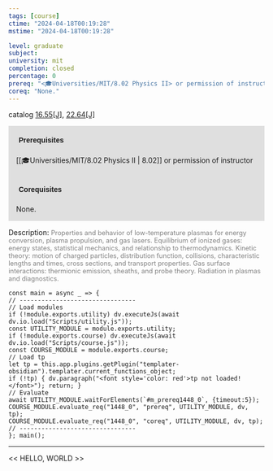 ```yaml
---
tags: [course]
ctime: "2024-04-18T00:19:28"
mstime: "2024-04-18T00:19:28"

level: graduate
subject: 
university: mit
completion: closed
percentage: 0
prereq: "<🎓Universities/MIT/8.02 Physics II> or permission of instructor"
coreq: "None."
---
```


catalog [16.55[J]](http://student.mit.edu/catalog/m16a.html#16.55), [22.64[J]](http://student.mit.edu/catalog/m22c.html#22.64)

<span style="display: block; padding: 15px; background-color: rgb(100, 100, 100, 0.2);"><font id="m_prereq1448_0" style="display: block; font-family: Arial, sans-serif; font-weight: bold; padding: 5px">Prerequisites</font><br><span id="prereq1448_0">[[🎓Universities/MIT/8.02 Physics II | 8.02]] or permission of instructor</span></span>
<span style="display: block; padding: 15px; background-color: rgb(100, 100, 100, 0.2);"><font id="m_coreq1448_0" style="display: block; font-family: Arial, sans-serif; font-weight: bold; padding: 5px">Corequisites</font><br><span id="coreq1448_0">None.</span></span>

<font style="">Description:</font>
<font style="color: grey; font-size: 0.8rem;">Properties and behavior of low-temperature plasmas for energy conversion, plasma propulsion, and gas lasers. Equilibrium of ionized gases: energy states, statistical mechanics, and relationship to thermodynamics. Kinetic theory: motion of charged particles, distribution function, collisions, characteristic lengths and times, cross sections, and transport properties. Gas surface interactions: thermionic emission, sheaths, and probe theory. Radiation in plasmas and diagnostics.</font>

```dataviewjs
const main = async _ => {
// --------------------------------
// Load modules
if (!module.exports.utility) dv.executeJs(await dv.io.load("Scripts/utility.js"));
const UTILITY_MODULE = module.exports.utility;
if (!module.exports.course) dv.executeJs(await dv.io.load("Scripts/course.js"));
const COURSE_MODULE = module.exports.course;
// Load tp
let tp = this.app.plugins.getPlugin("templater-obsidian").templater.current_functions_object;
if (!tp) { dv.paragraph("<font style='color: red'>tp not loaded!</font>"); return; }
// Evaluate
await UTILITY_MODULE.waitForElements(`#m_prereq1448_0`, {timeout:5});
COURSE_MODULE.evaluate_req("1448_0", "prereq", UTILITY_MODULE, dv, tp);
COURSE_MODULE.evaluate_req("1448_0", "coreq", UTILITY_MODULE, dv, tp);
// --------------------------------
}; main();
```

---

<< HELLO, WORLD >>
